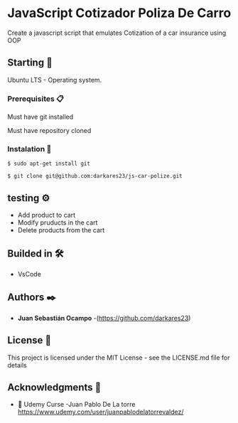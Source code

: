 # JavaScript Cotizador Poliza De Carro

Create a javascript script that emulates Cotization of a car insurance using OOP
## Starting 🚀

Ubuntu LTS - Operating system.


### Prerequisites 📋

Must have git installed

Must have repository cloned


### Instalation 🔧

```
$ sudo apt-get install git
```
```
$ git clone git@github.com:darkares23/js-car-polize.git
```

## testing ⚙️

- Add product to cart
- Modify pruducts in the cart
- Delete products from the cart

## Builded in 🛠️

* VsCode

## Authors ✒️


* **Juan Sebastián Ocampo** -(https://github.com/darkares23)

## License 📄

This project is licensed under the MIT License - see the LICENSE.md file for details

## Acknowledgments 🎁

*  📢 Udemy Curse -Juan Pablo De La torre https://www.udemy.com/user/juanpablodelatorrevaldez/